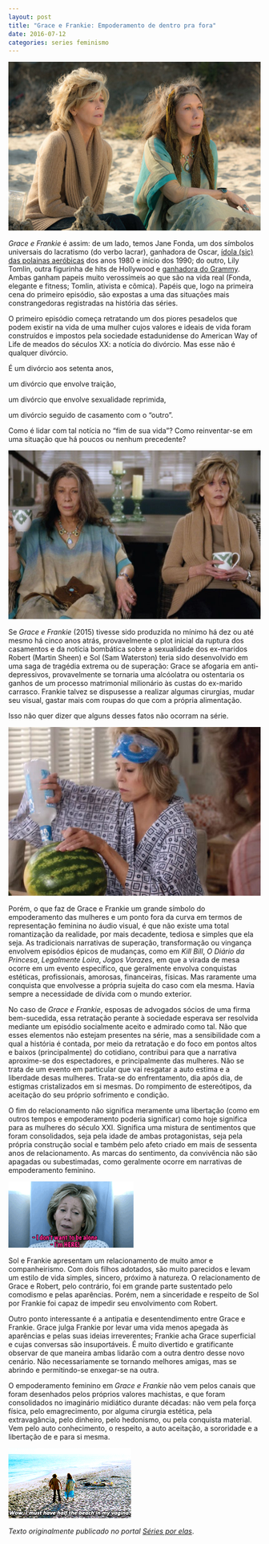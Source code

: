 ```yaml
---
layout: post
title: "Grace e Frankie: Empoderamento de dentro pra fora"
date: 2016-07-12
categories: series feminismo
---
```

![Grace e Frankie](static/img/graceandfrankie.jpg)

_Grace e Frankie_ é assim: de um lado, temos Jane Fonda, um dos símbolos universais do lacratismo (do verbo lacrar), ganhadora de Oscar, [ídola (sic) das polainas aeróbicas](https://www.youtube.com/watch?v=6tJflKLu6zo) dos anos 1980 e início dos 1990; do outro, Lily Tomlin, outra figurinha de hits de Hollywood e [ganhadora do Grammy](https://en.wikipedia.org/wiki/This_Is_a_Recording_(Lily_Tomlin_album)). Ambas ganham papeis muito verossímeis ao que são na vida real (Fonda, elegante e fitness; Tomlin, ativista e cômica). Papéis que, logo na primeira cena do primeiro episódio, são expostas a uma das situações mais constrangedoras registradas na história das séries.

O primeiro episódio começa retratando um dos piores pesadelos que podem existir na vida de uma mulher cujos valores e ideais de vida foram construídos e impostos pela sociedade estadunidense do American Way of Life de meados do séculos XX: a notícia do divórcio. Mas esse não é qualquer divórcio.

É um divórcio aos setenta anos,

um divórcio que envolve traição,

um divórcio que envolve sexualidade reprimida,

um divórcio seguido de casamento com o “outro”.

Como é lidar com tal notícia no “fim de sua vida”? Como reinventar-se em uma situação que há poucos ou nenhum precedente?

![Gracie e Frankie](static/img/gfcoffee.jpg)

Se _Grace e Frankie_ (2015) tivesse sido produzida no mínimo há dez ou até mesmo há cinco anos atrás, provavelmente o plot inicial da ruptura dos casamentos e da notícia bombática sobre a sexualidade dos ex-maridos Robert (Martin Sheen) e Sol (Sam Waterston) teria sido desenvolvido em uma saga de tragédia extrema ou de superação: Grace se afogaria em anti-depressivos, provavelmente se tornaria uma alcóolatra ou ostentaria os ganhos de um processo matrimonial milionário às custas do ex-marido carrasco. Frankie talvez se dispusesse a realizar algumas cirurgias, mudar seu visual,  gastar mais com roupas do que com a própria alimentação.

Isso não quer dizer que alguns desses fatos não ocorram na série.

![Grace preparando bebida](static/img/gracedrink.jpg)

Porém, o que faz de Grace e Frankie um grande símbolo do empoderamento das mulheres e um ponto fora da curva em termos de representação feminina no áudio visual, é que não existe uma total romantização da realidade, por mais decadente, tediosa e simples que ela seja. As tradicionais narrativas de superação, transformação ou vingança envolvem episódios épicos de mudanças, como em _Kill Bill_, _O Diário da Princesa_, _Legalmente Loira_, _Jogos Vorazes_, em que a virada de mesa ocorre em um evento específico, que geralmente envolva conquistas estéticas, profissionais, amorosas, financeiras, físicas. Mas raramente uma conquista que envolvesse a própria sujeita do caso com ela mesma. Havia sempre a necessidade de dívida com o mundo exterior.

No caso de _Grace e Frankie_, esposas de advogados sócios de uma firma bem-sucedida, essa retratação perante à sociedade esperava ser resolvida mediante um episódio socialmente aceito e admirado como tal. Não que esses elementos não estejam presentes na série, mas a sensibilidade com a qual a história é contada, por meio da retratação e do foco em pontos altos e baixos (principalmente) do cotidiano, contribui para que a narrativa aproxime-se dos espectadores, e principalmente das mulheres. Não se trata de um evento em particular que vai resgatar a auto estima e a liberdade desas mulheres. Trata-se do enfrentamento, dia após dia, de estigmas cristalizados em si mesmas. Do rompimento de estereótipos, da aceitação do seu próprio sofrimento e condição.

O fim do relacionamento não significa meramente uma libertação (como em outros tempos e empoderamento poderia significar) como hoje significa para as mulheres do século XXI.  Significa uma mistura de sentimentos que foram consolidados, seja pela idade de ambas protagonistas, seja pela própria construção social e também pelo afeto criado em mais de sessenta anos de relacionamento. As marcas do sentimento, da convivência não são apagadas ou subestimadas, como geralmente ocorre em narrativas de empoderamento feminino.

![Grace alone](static/img/gracealone.gif)

Sol e Frankie apresentam um relacionamento de muito amor e companheirismo. Com dois filhos adotados, são muito parecidos e levam um estilo de vida simples, sincero, próximo à natureza. O relacionamento de Grace e Robert, pelo contrário, foi em grande parte sustentado pelo comodismo e pelas aparências. Porém, nem a sinceridade e respeito de Sol por Frankie foi capaz de impedir seu envolvimento com Robert.

Outro ponto interessante é a antipatia e desentendimento entre Grace e Frankie. Grace julga Frankie por levar uma vida menos apegada às aparências e pelas suas ideias irreverentes; Frankie acha Grace superficial e cujas conversas são insuportáveis. É muito divertido e gratificante observar de que maneira ambas lidarão com a outra dentro desse novo cenário. Não necessariamente se tornando melhores amigas, mas se abrindo e permitindo-se enxegar-se na outra.

O empoderamento feminino em _Grace e Frankie_ não vem pelos canais que foram desenhados pelos próprios valores machistas, e que foram consolidados no imaginário midiático durante décadas: não vem pela força física, pelo emagrecimento, por alguma cirurgia estética, pela extravagância, pelo dinheiro, pelo hedonismo, ou pela conquista material. Vem pelo auto conhecimento, o respeito, a auto aceitação, a sororidade e a libertação de e para si mesma.

![Grace e Frankie na praia](static/img/gfbeach.gif)

_Texto originalmente publicado no portal [Séries por elas](https://seriesporelas.com.br/grace-e-frankie-empoderamento-dentro-pra-fora/)_. 
